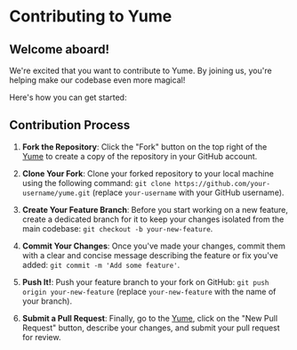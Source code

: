 # Contributing to Yume

## Welcome aboard!

We're excited that you want to contribute to Yume. By joining us, you're helping make our codebase even more magical!

Here's how you can get started:

## Contribution Process

1. **Fork the Repository**: Click the "Fork" button on the top right of the [Yume](https://github.com/your-username/yume) to create a copy of the repository in your GitHub account.

2. **Clone Your Fork**: Clone your forked repository to your local machine using the following command: `git clone https://github.com/your-username/yume.git` (replace `your-username` with your GitHub username).

3. **Create Your Feature Branch**: Before you start working on a new feature, create a dedicated branch for it to keep your changes isolated from the main codebase: `git checkout -b your-new-feature`.

4. **Commit Your Changes**: Once you've made your changes, commit them with a clear and concise message describing the feature or fix you've added: `git commit -m 'Add some feature'`.

5. **Push It!**: Push your feature branch to your fork on GitHub: `git push origin your-new-feature` (replace `your-new-feature` with the name of your branch).

6. **Submit a Pull Request**: Finally, go to the [Yume](https://github.com/feelthatvib3/yume/pulls), click on the "New Pull Request" button, describe your changes, and submit your pull request for review.
